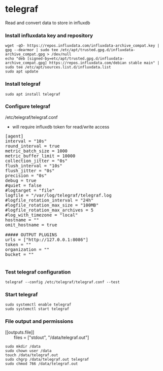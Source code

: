 # telegraf
Read and convert data to store in influxdb

### Install influxdata key and repository
```
wget -qO- https://repos.influxdata.com/influxdata-archive_compat.key | gpg --dearmor | sudo tee /etc/apt/trusted.gpg.d/influxdata-archive_compat.gpg > /dev/null
echo "deb [signed-by=etc/apt/trusted.gpg.d/influxdata-archive_compat.gpg] https://repos.influxdata.com/debian stable main" | sudo tee /etc/apt/sources.list.d/influxdata.list
sudo apt update

```

### Install telegraf
```
sudo apt install telegraf
```

### Configure telegraf
/etc/telegraf/telegraf.conf
  - will require influxdb token for read/write access

<pre>
[agent]
interval = "10s"
round_interval = true
metric_batch_size = 1000
metric_buffer_limit = 10000
collection_jitter = "0s"
flush_interval = "10s"
flush_jitter = "0s"
precision = "0s"
debug = true
#quiet = false
#logtarget = "file"
logfile = "/var/log/telegraf/telegraf.log
#logfile_rotation_interval = "24h"
#logfile_rotation_max_size = "100MB"
#logfile_rotation_max_archives = 5
#log_with_timezone = "local"
hostname = ""
omit_hostname = true

##### OUTPUT PLUGINS
urls = ["http://127.0.0.1:8086"]
token = ""
organization = ""
bucket = ""

</pre>


### Test telegraf configuration
```
telegraf --config /etc/telegraf/telegraf.conf --test
```

### Start telegraf
```
sudo systemctl enable telegraf
sudo systemctl start telegraf
```

### File output and permissions

[[outputs.file]] <br />
  files = ["stdout", "/data/telegraf.out"]

```
sudo mkdir /data
sudo chown user /data
touch /data/telegraf.out
sudo chgrp /data/telegraf.out telegraf
sudo chmod 766 /data/telegraf.out
```
